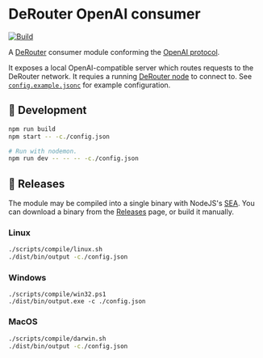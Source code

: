 # DeRouter OpenAI consumer

[![Build](https://github.com/derouter/consumer-openai/actions/workflows/build.yaml/badge.svg)](https://github.com/derouter/consumer-openai/actions/workflows/build.yaml)

A [DeRouter](https://derouter.org) consumer module conforming the [OpenAI protocol](https://github.com/derouter/protocol-openai).

It exposes a local OpenAI-compatible server which routes requests to the DeRouter network.
It requies a running [DeRouter node](https://github.com/derouter/derouter) to connect to.
See [`config.example.jsonc`](./config.example.jsonc) for example configuration.

## 👷 Development

```sh
npm run build
npm start -- -c./config.json
```

```sh
# Run with nodemon.
npm run dev -- -- -- -c./config.json
```

## 🚀 Releases

The module may be compiled into a single binary with NodeJS's [SEA](https://nodejs.org/api/single-executable-applications.html).
You can download a binary from the [Releases](https://github.com/derouter/consumer-openai/releases) page, or build it manually.

### Linux

```sh
./scripts/compile/linux.sh
./dist/bin/output -c./config.json
```

### Windows

```pwsh
./scripts/compile/win32.ps1
./dist/bin/output.exe -c ./config.json
```

### MacOS

```sh
./scripts/compile/darwin.sh
./dist/bin/output -c./config.json
```
